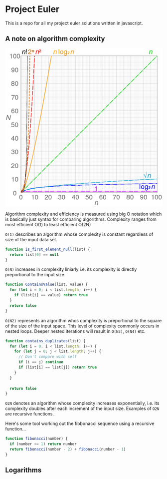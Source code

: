 # Project Euler

This is a repo for all my project euler solutions written in javascript.

## A note on algorithm complexity

![alt text](resources/images/big_o.png)

Algorithm complexity and efficiency is measured using big O notation which is basically just syntax for comparing algorithms. Complexity ranges from most efficient O(1) to least efficient O(2N)

`O(1)` describes an algorithm whose complexity is constant regardless of size of the input data set.

```javascript
function is_first_element_null(list) {
  return list[0] == null
}
```

`O(N)` increases in complexity liniarly i.e. its complexity is directly preportional to the input size.

```javascript
function ContainsValue(list, value) {
  for (let i = 0; i < list.length; i++) {
    if (list[i] == value) return true
  }
  return false
}
```

`O(N2)` represents an algorithm whos complexity is preportional to the square of the size of the input space. This level of complexity commonly occurs in nested loops. Deeper nested iterations will result in `O(N3)`, `O(N4)` etc.

```javascript
function contains_duplicates(list) {
  for (let i = 0; i < list.length; i++) {
    for (let j = 0; j < list.length; j++) {
      // Don't compare with self
      if (i == j) continue
      if (list[i] == list[j]) return true
    }
  }

  return false
}
```

`O2N` denotes an algorithm whose complexity increases exponentially, i.e. its complexity doubles after each increment of the input size. Examples of `O2N` are recursive functions.

Here's some tool working out the fibbonacci sequence using a recursive function...

```javascript
function fibonacci(number) {
  if (number <= 1) return number
  return fibonacci(number - 2) + fibonacci(number - 1)
}
```

## Logarithms
